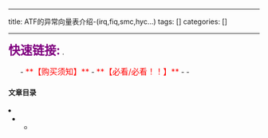 
--- 
title:  ATF的异常向量表介绍-(irq,fiq,smc,hyc...) 
tags: []
categories: [] 

---
>  
 <font color="purple" size="5">**快速链接:**</font> .   
 <ul>
  -  <font color="red" size="3">**【购买须知】**</font>
  -  <font color="red" size="3">**【必看/必看！！】**</font>
  - 
  - 
 </ul> 




#### 文章目录

  <li>
   <ul>
    <li>
     <ul>
      <li>
     
